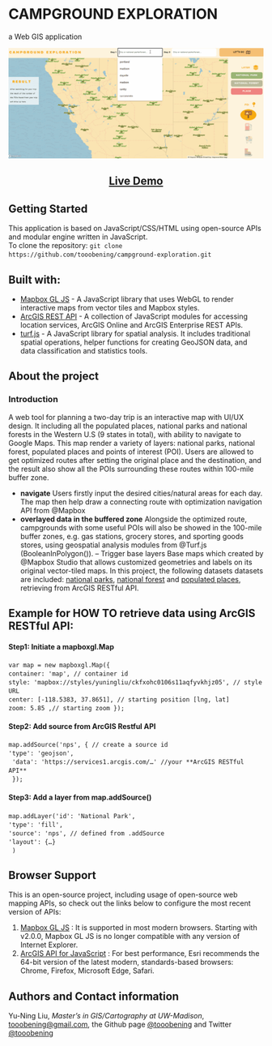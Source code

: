 # CAMPGROUND EXPLORATION
a Web GIS application

![Image of Yaktocat](./img/gif/gif.gif)

<h2 align="center"><a  href="https://tooobening.github.io/campground-exploration/">Live Demo</a></h2>

## Getting Started

This application is based on JavaScript/CSS/HTML using open-source APIs and modular engine written in JavaScript.
<br>To clone the repository: `git clone https://github.com/tooobening/campground-exploration.git`

## Built with:

- [Mapbox GL JS](https://docs.mapbox.com/mapbox-gl-js/api/) - A JavaScript library that uses WebGL to render interactive maps from vector tiles and Mapbox styles.
- [ArcGIS REST API](https://developers.arcgis.com/arcgis-rest-js/) - A collection of JavaScript modules for accessing location services, ArcGIS Online and ArcGIS Enterprise REST APIs.
- [turf.js](https://turfjs.org/) - A JavaScript library for spatial analysis. It includes traditional spatial operations, helper functions for creating GeoJSON data, and data classification and statistics tools.

## About the project
### Introduction

A web tool for planning a two-day trip is an interactive map with UI/UX design. It including all the populated places, national parks and national forests in the Western U.S (9 states in total), with ability to navigate to Google Maps.
This map render a variety of layers: national parks, national forest, populated places and points of interest (POI). Users are allowed to get optimized routes after setting the original place and the destination, and the result also show all the POIs surrounding these routes within 100-mile buffer zone.
- **navigate**
  Users firstly input the desired cities/natural areas for each day. The map then help draw a connecting route with optimization navigation API from @Mapbox
- **overlayed data in the buffered zone**
  Alongside the optimized route, campgrounds with some useful POIs will also be showed in the 100-mile buffer zones, e.g. gas stations, grocery stores, and sporting goods stores, using geospatial analysis modules from @Turf.js (BooleanInPolygon()). – Trigger base layers
  Base maps which created by @Mapbox Studio that allows customized geometries and labels on its original vector-tiled maps. In this project, the following datasets datasets are included: [national parks](https://public-nps.opendata.arcgis.com/datasets/nps-boundary-1?geometry=-144.334%2C-20.479%2C119.338%2C70.899), [national forest](https://hub.arcgis.com/datasets/3451bcca1dbc45168ed0b3f54c6098d3_0?geometry=-128.332%2C43.003%2C-113.512%2C45.750&orderBy=FORESTNAME) and [populated places](https://hub.arcgis.com/datasets/esri::usa-census-populated-places/data?geometry=-128.016%2C41.904%2C-113.196%2C44.701), retrieving from ArcGIS RESTful API.

## Example for HOW TO retrieve data using ArcGIS RESTful API:

#### Step1: Initiate a mapboxgl.Map

`var map = new mapboxgl.Map({` <br> `container: 'map', // container id` <br> `style: 'mapbox://styles/yuningliu/ckfxohc0106s11aqfyvkhjz05', // style URL `<br>
`center: [-118.5383, 37.8651], // starting position [lng, lat] `<br>`zoom: 5.85 ,// starting zoom });`

#### Step2: Add source from ArcGIS Restful API

`map.addSource('nps', { // create a source id`<br>
`'type': 'geojson', `<br>
` 'data': 'https://services1.arcgis.com/…' //your **ArcGIS RESTful API**`<br>
` });`

#### Step3: Add a layer from map.addSource()

`map.addLayer('id': 'National Park', `<br>
`'type': 'fill',` <br>
`'source': 'nps', // defined from .addSource`<br>
`'layout': {…}`<br>
` )`

## Browser Support

This is an open-source project, including usage of open-source web mapping APIs, so check out the links below to configure the most recent version of APIs:

1. [Mapbox GL JS](https://docs.mapbox.com/help/troubleshooting/mapbox-browser-support/#mapbox-gl-js) : It is supported in most modern browsers. Starting with v2.0.0, Mapbox GL JS is no longer compatible with any version of Internet Explorer.
2. [ArcGIS API for JavaScript](https://developers.arcgis.com/javascript/latest/system-requirements/) : For best performance, Esri recommends the 64-bit version of the latest modern, standards-based browsers: Chrome, Firefox, Microsoft Edge, Safari.

## Authors and Contact information

Yu-Ning Liu, _Master’s in GIS/Cartography at UW-Madison_, tooobening@gmail.com, the Github page [@tooobening](https://github.com/tooobening/) and Twitter [@tooobening](https://twitter.com/tooobening)
